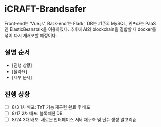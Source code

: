 iCRAFT-Brandsafer
===================

Front-end는 'Vue.js', Back-end'는 Flask', DB는 기존의 MySQL, 인프라는 PaaS인 ElasticBeanstalk을 이용하였다.
추후에 AI와 blockchain을 결합할 때 docker를 섞어 다시 재배포할 예정이다.

설명 순서
-------------------------

- [진행 상황]
- [몰라요]
- [세부 문서]

진행 상황
-------------------------

- [ ] 8/3 1차 배포: TnT 기능 재구현 완료 후 배포
- [ ] 8/17 2차 배포: 블록체인 DB 
- [ ] 8/24 3차 배포: 새로운 인터페이스 서버 재구축 및 난수 생성 알고리즘 
